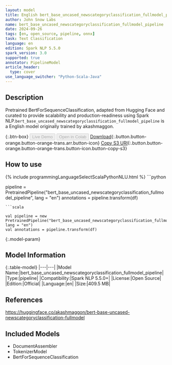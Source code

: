 ```yaml
---
layout: model
title: English bert_base_uncased_newscategoryclassification_fullmodel_pipeline pipeline BertForSequenceClassification from akashmaggon
author: John Snow Labs
name: bert_base_uncased_newscategoryclassification_fullmodel_pipeline
date: 2024-09-26
tags: [en, open_source, pipeline, onnx]
task: Text Classification
language: en
edition: Spark NLP 5.5.0
spark_version: 3.0
supported: true
annotator: PipelineModel
article_header:
  type: cover
use_language_switcher: "Python-Scala-Java"
---
```


## Description

Pretrained BertForSequenceClassification, adapted from Hugging Face and curated to provide scalability and production-readiness using Spark NLP.`bert_base_uncased_newscategoryclassification_fullmodel_pipeline` is a English model originally trained by akashmaggon.

{:.btn-box}
<button class="button button-orange" disabled>Live Demo</button>
<button class="button button-orange" disabled>Open in Colab</button>
[Download](https://s3.amazonaws.com/auxdata.johnsnowlabs.com/public/models/bert_base_uncased_newscategoryclassification_fullmodel_pipeline_en_5.5.0_3.0_1727349593293.zip){:.button.button-orange.button-orange-trans.arr.button-icon}
[Copy S3 URI](s3://auxdata.johnsnowlabs.com/public/models/bert_base_uncased_newscategoryclassification_fullmodel_pipeline_en_5.5.0_3.0_1727349593293.zip){:.button.button-orange.button-orange-trans.button-icon.button-copy-s3}

## How to use



<div class="tabs-box" markdown="1">
{% include programmingLanguageSelectScalaPythonNLU.html %}
```python

pipeline = PretrainedPipeline("bert_base_uncased_newscategoryclassification_fullmodel_pipeline", lang = "en")
annotations =  pipeline.transform(df)   

```
```scala

val pipeline = new PretrainedPipeline("bert_base_uncased_newscategoryclassification_fullmodel_pipeline", lang = "en")
val annotations = pipeline.transform(df)

```
</div>

{:.model-param}
## Model Information

{:.table-model}
|---|---|
|Model Name:|bert_base_uncased_newscategoryclassification_fullmodel_pipeline|
|Type:|pipeline|
|Compatibility:|Spark NLP 5.5.0+|
|License:|Open Source|
|Edition:|Official|
|Language:|en|
|Size:|409.5 MB|

## References

https://huggingface.co/akashmaggon/bert-base-uncased-newscategoryclassification-fullmodel

## Included Models

- DocumentAssembler
- TokenizerModel
- BertForSequenceClassification